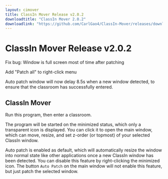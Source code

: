 ```yaml
---
layout: cimover
title: ClassIn Mover Release v2.0.2
downloadtitle: "ClassIn Mover 2.0.2"
downloadlink: "https://github.com/CarlGao4/ClassIn-Mover/releases/download/v2.0.2/ClassIn_Mover_2.0.2.zip"
---
```


# ClassIn Mover Release v2.0.2

Fix bug: Window is full screen most of time after patching

Add "Patch all" to right-click menu

Auto patch window will now delay 8.5s when a new window detected, to ensure that the classroom has successfully entered.

## ClassIn Mover

Run this program, then enter a classroom.

The program will be started on the minimized status, which only a transparent icon is displayed. You can click it to open the main window, which can move, resize, and set z-order (or topmost) of your selected ClassIn window.

Auto patch is enabled as default, which will automatically resize the window into normal state like other applications once a new ClassIn window has been detected. You can disable this feature by right-clicking the minimized icon. The button `Auto Patch` on the main window will not enable this feature, but just patch the selected window.